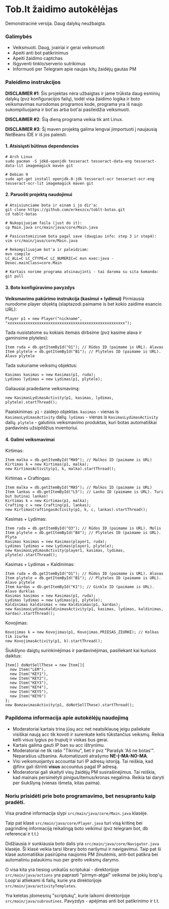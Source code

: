 # Tob.lt žaidimo autokėlėjas

Demonstracinė versija. Daug dalykų neužbaigta.

### Galimybės
  - Veiksmuoti. Daug, įvairiai ir gerai veiksmuoti
  - Apeiti anti bot patikrinimus
  - Apeiti žaidimo captchas
  - Išgyventi tinklo/serverio sutrikimus
  - Informuoti per Telegram apie naujas kitų žaidėjų gautas PM

### Paleidimo instrukcijos

**DISCLAIMER #1**: Šis projektas nėra užbaigtas ir jame trūksta daug esminių dalykų (pvz konfiguracijos failų), todėl visa žaidimo logika ir boto veiksmavimas nurodomas programos kode, programa yra iš naujo sukompiliuojama ir bot'as arba bot'ai pasileidžia veiksmuoti.

**DISCLAIMER #2**: Šią dieną programa veikia tik ant Linux.

**DISCLAIMER #3**: Šį maven projektą galima lengvai įimportuoti į naujausią NetBeans IDE ir iš jos paleisti.

#### 1. Atsisiųsti būtinus dependencies ####
```
# Arch Linux
sudo pacman -S jdk8-openjdk tesseract tesseract-data-eng tesseract-data-lit imagemagick maven git

# Debian 9
sudo apt-get install openjdk-8-jdk tesseract-ocr tesseract-ocr-eng tesseract-ocr-lit imagemagick maven git
```
#### 2. Paruošti projektą naudojimui ####
```
# Atsisiunciame bota ir einam i jo dir'a:
git clone https://github.com/erkexzcx/toblt-botas.git
cd toblt-botas

# Nukopijuojam faila (just do it):
cp Main.java src/main/java/core/Main.java

# Pasicustomizinam bota pagal save (daugiau info: step 3 ir step4):
vim src/main/java/core/Main.java

# Rekompiliuojam bot'a ir paleidziam:
mvn compile
LC_ALL=C LC_CTYPE=C LC_NUMERIC=C mvn exec:java -Dexec.mainClass=core.Main

# Kartais norime programa atsinaujinti - tai daroma su sita komanda:
git pull
```
#### 3. Boto konfigūravimo pavyzdys ####

**Veiksmavimo pakūrimo instrukcija (kasimui + lydimui)**
Pirmiausia nurodome player objektą (slaptazodi paimame is bet kokio zaidime esancio URL):
```
Player p1 = new Player("nickname", "xxxxxxxxxxxxxxxxxxxxxxxxxxxxxxxxxxxxxxxxxxxxxxxxxxxx");
```
Tada nusistatome su kokiais itemais dirbsime (pvz kasime alava ir gaminsime plyteles):
```
Item ruda = db.getItemById("O1"); // Rūdos ID (paimame is URL). Alavas
Item plytele = db.getItemById("B1"); // Plyteles ID (paimame is URL). Alavo plytele
```
Tada sukuriame veiksmų objektus:
```
Kasimas kasimas = new Kasimas(p1, ruda);
Lydimas lydimas = new Lydimas(p1, plytele);
```
Galiausiai pradedame veiksmavimą:
```
new KasimasLydimasActivity(p1, kasimas, lydimas, plytele).startThread();
```
Paaiskinimas:
`p1` - zaidejo objektas.
`kasimas` - vienas is `KasimasLydimasActivity` dalių.
`lydimas` - vienas is `KasimasLydimasActivity` dalių.
`plytele` - galutinis veiksmavimo produktas, kuri botas automatiškai pardavinės užsipildžius inventoriui.

#### 4. Galimi veiksmavimai ####

Kirtimas:
```
Item malka = db.getItemById("MA9"); // Malkos ID (paimame is URL)
Kirtimas k = new Kirtimas(p1, malka);
new KirtimasActivity(p1, k, malka).startThread();
```
Kirtimas + Craftingas:
```
Item malka = db.getItemById("MA5"); // Malkos ID (paimame is URL)
Item lankas = db.getItemById("L5"); // Lanko ID (paimame is URL). Turi but butinai lankas!
Kirtimas k = new Kirtimas(p1, malka);
Crafting c = new Crafting(p1, lankas);
new KirtimasCraftingasActivity(p1, k, c, lankas).startThread();
```
Kasimas + Lydimas:
```
Item ruda = db.getItemById("O3"); // Rūdos ID (paimame is URL). Molis
Item plytele = db.getItemById("B4"); // Plyteles ID (paimame is URL). Plyta
Kasimas kasimas = new Kasimas(player1, ruda);
Lydimas lydimas = new Lydimas(player1, plytele);
new KasimasLydimasActivity(player1, kasimas, lydimas, plytele).startThread();
```
Kasimas + Lydimas + Kaldinimas:
```
Item ruda = db.getItemById("O1"); // Rūdos ID (paimame is URL). Alavas
Item plytele = db.getItemById("B1"); // Plyteles ID (paimame is URL). Alavo plytele
Item kardas = db.getItemById("K1"); // Ginklo ID (paimame is URL). Alavo durklas
Kasimas kasimas = new Kasimas(p1, ruda);
Lydimas lydimas = new Lydimas(p1, plytele);
Kaldinimas kaldinimas = new Kaldinimas(p1, kardas);
new KasimasLydimasKaldinimasActivity(p1, kasimas, lydimas, kaldinimas, kardas).startThread();
```
Kovojimas:
```
Kovojimas k = new Kovojimas(p1, Kovojimas.PRIESAS_ZIURKE); // Kolkas tik ziurke
new KovojimasActivity(p1, k).startThread();
```
Šiukšlyno daigtų surinkinėjimas ir pardavinėjimas, pasiliekant kai kuriuos daiktus:
```
Item[] doNotSellThese = new Item[]{
  new Item("LEM"),
  new Item("KEY1"),
  new Item("KEY2"),
  new Item("KEY3"),
  new Item("KEY4"),
  new Item("KEY5"),
  new Item("KEY6")
};
new BomzavimasActivity(p1, doNotSellThese).startThread();
```

### Papildoma informacija apie autokėlėjų naudojimą
  - Moderatoriai kartais trina jūsų acc net neatsiklausę jeigu paliekate visiškai naują acc tik kovoti ir surenkate kelis tūkstančius veiksmų. Reikia kelti visus lygius po truputį ir viskas bus gerai.
  - Kartais galima gauti IP ban su acc ištrynimu.
  - Moderatoriai ne tik rašo "Tikrinu", bet ir pvz "Parašyk 'Aš ne botas'". Neparašius užbanina. Automatizuoti atrašymo **NE-Į-MA-NO-MA**.
  - Visi veiksmuojantys accountai turi IP adresų istoriją. Tai reiškia, kad @finx gali ištrinti **visus** accountus pagal IP adresą.
  - Moderatoriai gali skaityti visų žaidėjų PM susirašinėjimus. Tai reiškia, kad mainais persimėtyti pinigus/itemus/kronas negalima. Reikia tai daryti per šiukšlyną (vienas išmeta, kitas paima).
  

### Noriu prisidėti prie boto programavimo, bet nesuprantu kaip pradėti.
Visa pradinė informacija slypi `src/main/java/core/Main.java` klasėje.

Taip pat klasė `src/main/java/core/Player.java` turi visą kritinę bei pagrindinę informaciją reikalingą boto veikimui (pvz telegram bot, db referencai ir t.t.)

Didžiausia ir sunkiausia boto dalis yra `src/main/java/core/Navigator.java` klasėje. Ši klasė veikia tarsi library boto naršymui ir navigavimui. Taip pat ši klasė automatiškai pasirūpina naujomis PM žinutėmis, anti-bot patikra bei automatiniu palaukimu nuo per greito veiksmų darymo.

O visa kita yra tiesiog unikalūs scriptukai - direktorijoje `src/main/java/actions` yra paprasti "pirmyn-atgal" veiksmai be jokių loop'ų. Loop'ai atliekami iš failų, kurie yra direktorijoje `src/main/java/activityTemplates`.

Yra keletas įdomesnių "scriptukų", kurie laikomi direktorijoje `src/main/java/subroutines`. Pavyzdys - apėjimas anti bot patikrinimo ir t.t.
